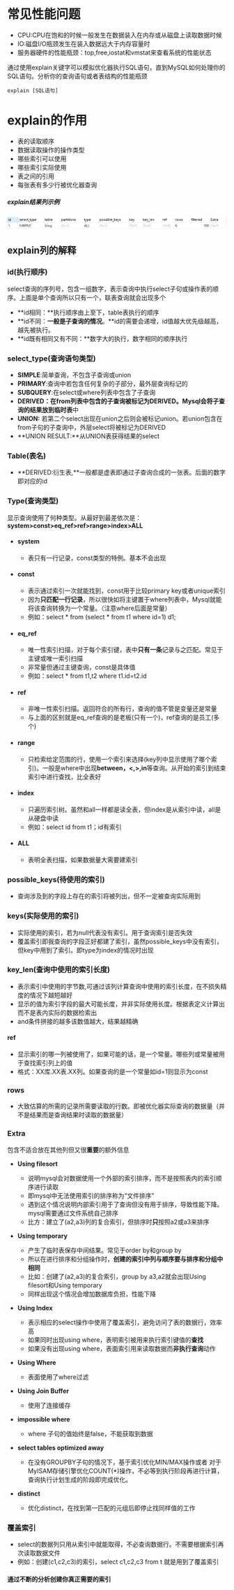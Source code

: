 # 常见性能问题

- CPU:CPU在饱和的时候一般发生在数据装入在内存或从磁盘上读取数据时候
- IO:磁盘I/O瓶颈发生在装入数据远大于内存容量时
- 服务器硬件的性能瓶颈：top,free,iostat和vmstat来查看系统的性能状态



通过使用explain关键字可以模拟优化器执行SQL语句，直到MySQL如何处理你的SQL语句。分析你的查询语句或者表结构的性能瓶颈

```mysql
explain [SQL语句]
```



# explain的作用

- 表的读取顺序
- 数据读取操作的操作类型
- 哪些索引可以使用
- 哪些索引实际使用
- 表之间的引用
- 每张表有多少行被优化器查询

##### explain结果列示例

![](images/explain结果列.png)



## explain列的解释

### id(执行顺序)

select查询的序列号，包含一组数字，表示查询中执行select子句或操作表的顺序。上面是单个查询所以只有一个，联表查询就会出现多个

- **id相同：**执行顺序由上至下，table表执行的顺序
- **id不同：**一般是子查询的情况**。**id的需要会递增，id值越大优先级越高，越先被执行。
- **id既有相同又有不同：**数字大的执行，数字相同的顺序执行



### select_type(查询语句类型)

- **SIMPLE**:简单查询，不包含子查询或union
- **PRIMARY**:查询中若包含任何复杂的子部分，最外层查询标记的
- **SUBQUERY**:在select或where列表中包含了子查询
- **DERIVED：**在from列表中包含的子查询被标记为DERIVED。Mysql会将子查询的结果放到**临时表**中
- **UNION:** 若第二个select出现在union之后则会被标记union。若union包含在from子句的子查询中，外层select将被标记为DERIVED
- **UNION RESULT:**从UNION表获得结果的select



### Table(表名)

- **DERIVED:衍生表,**一般都是虚表即通过子查询合成的一张表。后面的数字即对应的id



### Type(查询类型)

显示查询使用了何种类型。从最好到最差依次是：**system>const>eq_ref>ref>range>index>ALL**

- #### system

  - 表只有一行记录，const类型的特例。基本不会出现

- #### const

  - 表示通过索引一次就能找到，const用于比较primary key或者unique索引
  - 因为**只匹配一行记录**，所以很快如将主键置于where列表中，Mysql就能将该查询转换为一个常量。（注意where后面是常量）
  - 例如：select * from (select * from t1 where id=1) d1;

- #### eq_ref

  - 唯一性索引扫描，对于每个索引键，表中**只有一条**记录与之匹配。常见于主键或唯一索引扫描
  - 非常量但通过主键查询，const是具体值
  - 例如：select * from t1,t2 where t1.id=t2.id

- #### ref

  - 非唯一性索引扫描。返回符合的所有行，查询的值不管是变量还是常量
  - 与上面的区别就是eq_ref查询的是老板(只有一个)，ref查询的是员工(多个)

- #### range

  - 只检索给定范围的行，使用一个索引来选择(key列中显示使用了哪个索引)。一般是where中出现**between，<,>,in**等查询。从开始的索引到结束索引中进行查找，比全表好

- #### index

  - 只遍历索引树。虽然和all一样都是读全表，但index是从索引中读，all是从硬盘中读
  - 例如：select id from t1；id有索引

- #### ALL

  - 表明全表扫描，如果数据量大需要建索引



### possible_keys(待使用的索引)

- 查询涉及到的字段上存在的索引将被列出，但不一定被查询实际用到



### keys(实际使用的索引)

- 实际使用的索引，若为null代表没有索引。用于查询索引是否失效
- 覆盖索引即我查询的字段正好都建了索引，虽然possible_keys中没有索引，但key中用到了索引。即type为index的情况时出现



### key_len(查询中使用的索引长度)

- 表示索引中使用的字节数,可通过该列计算查询中使用的索引长度，在不损失精度的情况下越短越好
- 显示的值为索引字段的最大可能长度，并非实际使用长度。根据表定义计算出而不是表内实际的数据检索出
- and条件拼接的越多该数值越大，结果越精确



#### ref

- 显示索引的哪一列被使用了，如果可能的话，是一个常量。哪些列或常量被用于查找索引列上的值
- 格式：XX库.XX表.XX列。如果查询的是一个常量如id=1则显示为const



### rows

- 大致估算的所需的记录所需要读取的行数。即被优化器实际查询的数据量（并不是结果而是查询结果时读取的数据量）



### Extra

包含不适合放在其他列但又很**重要**的额外信息

- **Using filesort**

  - 说明mysql会对数据使用一个外部的索引排序，而不是按照表内的索引顺序进行读取
  - 即mysql中无法使用索引的排序称为“文件排序”
  - 遇到这个情况说明内部索引用于了查询但没有用于排序，导致性能下降。mysql需要通过文件系统自己排序
  - 比方：建立了(a2,a3)列的复合索引，但排序时**只**按照a2或a3来排序

- **Using temporary**

  - 产生了临时表保存中间结果。常见于order by和group by
  - 所以在进行排序和分组操作时，**创建的索引中列与顺序要与排序和分组中相同**
  - 比如：创建了(a2,a3)的复合索引，group by a3,a2就会出现Using filesort和Using temporary
  - 同样出现这个情况会增加数据库负担，性能下降

- **Using Index**

  - 表示相应的select操作中使用了覆盖索引，避免访问了表的数据行，效率高
  - 如果同时出现using where，表明索引被用来执行索引键值的**查找**
  - 如果没有出现using where，表面索引用来读取数据而**非执行查询**动作

- **Using Where**

  - 表面使用了where过滤

- **Using Join Buffer**

  - 使用了连接缓存

- **impossible where**

  - where 子句的值始终是false，不能获取到数据

- **select tables optimized away**

  - 在没有GROUPBY子句的情况下，基于索引优化MIN/MAX操作或者
    对于MyISAM存储引擎优化COUNT(*)操作，不必等到执行阶段再进行计算，
    查询执行计划生成的阶段即完成优化。

- **distinct**

  - 优化distinct，在找到第一匹配的元组后即停止找同样值的工作

  

### 覆盖索引

- select的数据列只用从索引中就能取得，不必查询数据行。不需要根据索引再次读取数据文件
- 例如：创建(c1,c2,c3)的索引，select c1,c2,c3 from t 就是用到了覆盖索引



#### **通过不断的分析创建你真正需要的索引**



























